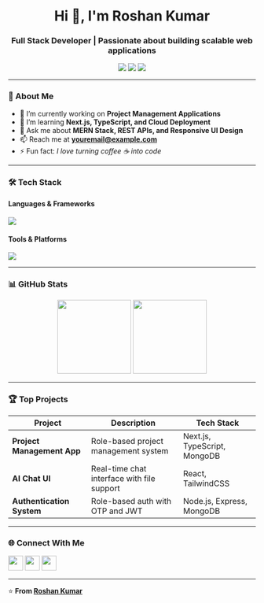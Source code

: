 <!-- Profile Header -->
<h1 align="center">Hi 👋, I'm Roshan Kumar</h1>
<h3 align="center">Full Stack Developer | Passionate about building scalable web applications</h3>

<!-- Badges -->
<p align="center">
  <a href="mailto:youremail@example.com"><img src="https://img.shields.io/badge/Email-Contact-blue?style=flat-square&logo=gmail" /></a>
  <a href="https://linkedin.com/in/yourusername"><img src="https://img.shields.io/badge/LinkedIn-Profile-blue?style=flat-square&logo=linkedin" /></a>
  <a href="https://yourportfolio.com"><img src="https://img.shields.io/badge/Portfolio-Website-green?style=flat-square&logo=firefox" /></a>
</p>

---

### 🚀 About Me
- 🔭 I’m currently working on **Project Management Applications**
- 🌱 I’m learning **Next.js, TypeScript, and Cloud Deployment**
- 💬 Ask me about **MERN Stack, REST APIs, and Responsive UI Design**
- 📫 Reach me at **youremail@example.com**
- ⚡ Fun fact: *I love turning coffee ☕ into code*

---

### 🛠 Tech Stack
#### **Languages & Frameworks**
<p>
  <img src="https://skillicons.dev/icons?i=javascript,typescript,react,nextjs,nodejs,express,mongodb" />
</p>

#### **Tools & Platforms**
<p>
  <img src="https://skillicons.dev/icons?i=git,github,vscode,figma,postman,docker,vercel" />
</p>

---

### 📊 GitHub Stats
<p align="center">
  <img src="https://github-readme-stats.vercel.app/api?username=yourusername&show_icons=true&theme=tokyonight" height="150" />
  <img src="https://github-readme-streak-stats.herokuapp.com/?user=yourusername&theme=tokyonight" height="150" />
</p>

---

### 🏆 Top Projects
| Project | Description | Tech Stack |
|---------|-------------|------------|
| **Project Management App** | Role-based project management system | Next.js, TypeScript, MongoDB |
| **AI Chat UI** | Real-time chat interface with file support | React, TailwindCSS |
| **Authentication System** | Role-based auth with OTP and JWT | Node.js, Express, MongoDB |

---

### 🌐 Connect With Me
<p>
  <a href="https://linkedin.com/in/yourusername"><img src="https://skillicons.dev/icons?i=linkedin" height="30" /></a>
  <a href="https://twitter.com/yourusername"><img src="https://skillicons.dev/icons?i=twitter" height="30" /></a>
  <a href="https://yourportfolio.com"><img src="https://skillicons.dev/icons?i=devto" height="30" /></a>
</p>

---
⭐ **From [Roshan Kumar](https://github.com/yourusername)**

